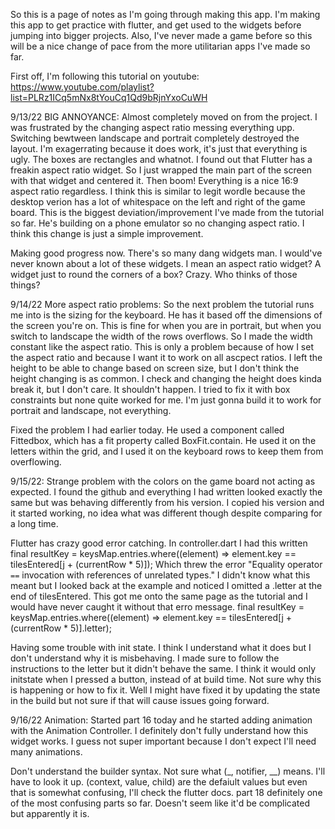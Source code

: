 So this is a page of notes as I'm going through making this app. I'm making this app to get practice with flutter, and get used to the widgets before jumping into bigger projects. Also, I've never made a game before so this will be a nice change of pace from the more utilitarian apps I've made so far. 

First off, I'm following this tutorial on youtube: https://www.youtube.com/playlist?list=PLRz1ICq5mNx8tYouCq1Qd9bRjnYxoCuWH

9/13/22 BIG ANNOYANCE: Almost completely moved on from the project. I was frustrated by the changing aspect ratio messing everything upp. Switching bewtween landscape and portrait completely destroyed the layout. I'm exagerrating because it does work, it's just that everything is ugly. The boxes are rectangles and whatnot. I found out that Flutter has a freakin aspect ratio widget. So I just wrapped the main part of the screen with that widget and centered it. Then boom! Everything is a nice 16:9 aspect ratio regardless. I think this is similar to legit wordle because the desktop verion has a lot of whitespace on the left and right of the game board. This is the biggest deviation/improvement I've made from the tutorial so far. He's building on a phone emulator so no changing aspect ratio. I think this change is just a simple improvement. 

Making good progress now. There's so many dang widgets man. I would've never known about a lot of these widgets. I mean an aspect ratio widget? A widget just to round the corners of a box? Crazy. Who thinks of those things?

9/14/22 More aspect ratio problems: So the next problem the tutorial runs me into is the sizing for the keyboard. He has it based off the dimensions of the screen you're on. This is fine for when you are in portrait, but when you switch to landscape the width of the rows overflows. So I made the width constant like the aspect ratio. This is only a problem because of how I set the aspect ratio and because I want it to work on all ascpect ratios. I left the height to be able to change based on screen size, but I don't think the height changing is as common. I check and changing the height does kinda break it, but I don't care. It shouldn't happen. I tried to fix it with box constraints but none quite worked for me. I'm just gonna build it to work for portrait and landscape, not everything. 

Fixed the problem I had earlier today. He used a component called Fittedbox, which has a fit property called BoxFit.contain. He used it on the letters within the grid, and I used it on the keyboard rows to keep them from overflowing. 

9/15/22: Strange problem with the colors on the game board not acting as expected. I found the github and everything I had written looked exactly the same but was behaving differently from his version. I copied his version and it started working, no idea what was different though despite comparing for a long time. 

Flutter has crazy good error catching. In controller.dart I had this written             
final resultKey = keysMap.entries.where((element) =>
                element.key == tilesEntered[j + (currentRow * 5)]);
Which threw the error "Equality operator `==` invocation with references of unrelated types." I didn't know what this meant but I looked back at the example and noticed I omitted a .letter at the end of tilesEntered. This got me onto the same page as the tutorial and I would have never caught it without that erro message. 
final resultKey = keysMap.entries.where((element) =>
                element.key == tilesEntered[j + (currentRow * 5)].letter);

Having some trouble with init state. I think I understand what it does but I don't understand why it is misbehaving. I made sure to follow the instructions to the letter but it didn't behave the same. I think it would only initstate when I pressed a button, instead of at build time. Not sure why this is happening or how to fix it. Well I might have fixed it by updating the state in the build but not sure if that will cause issues going forward. 

9/16/22 Animation: Started part 16 today and he started adding animation with the Animation Controller. I definitely don't fully understand how this widget works. I guess not super important because I don't expect I'll need many animations. 

Don't understand the builder syntax. Not sure what (_, notifier, __) means. I'll have to look it up. (context, value, child) are the defaiult values but even that is somewhat confusing, I'll check the flutter docs. part 18 definitely one of the most confusing parts so far. Doesn't seem like it'd be complicated but apparently it is. 
